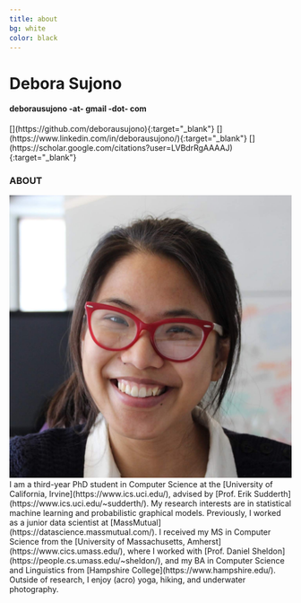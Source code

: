 ```yaml
---
title: about
bg: white
color: black
---
```


# Debora Sujono
#### deborausujono -at- gmail -dot- com

<div class="social" markdown="1">
[<i class="fab fa-github fa-2x fa-fw"></i>](https://github.com/deborausujono){:target="_blank"}
[<i class="fab fa-linkedin fa-2x fa-fw"></i>](https://www.linkedin.com/in/deborausujono/){:target="_blank"}
[<i class="ai ai-google-scholar ai-2x fa-fw"></i>](https://scholar.google.com/citations?user=LVBdrRgAAAAJ){:target="_blank"}
</div>

### ABOUT

<div class="about" markdown="1">

<img src="/img/me.jpg" />

<div markdown="1">
I am a third-year PhD student in Computer Science at the [University of California, Irvine](https://www.ics.uci.edu/), advised by [Prof. Erik Sudderth](https://www.ics.uci.edu/~sudderth/). My research interests are in statistical machine learning and probabilistic graphical models. Previously, I worked as a junior data scientist at [MassMutual](https://datascience.massmutual.com/). I received my MS in Computer Science from the [University of Massachusetts, Amherst](https://www.cics.umass.edu/), where I worked with [Prof. Daniel Sheldon](https://people.cs.umass.edu/~sheldon/), and my BA in Computer Science and Linguistics from [Hampshire College](https://www.hampshire.edu/). Outside of research, I enjoy (acro) yoga, hiking, and underwater photography.
</div>

</div>
